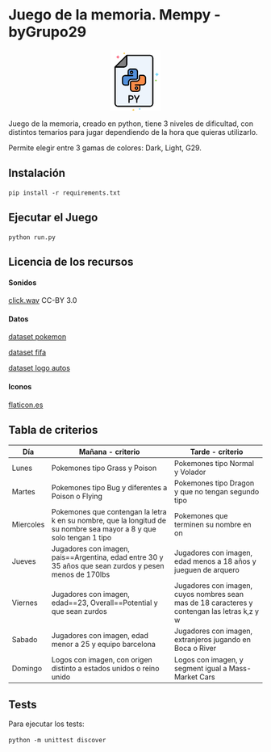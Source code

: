 # Juego de la memoria. Mempy -byGrupo29
<p align="center">
<img  src="src/recursos/images/python.png">
</p>
Juego de la memoria, creado en python, tiene 3 niveles de dificultad, con distintos temarios para jugar dependiendo de la hora que quieras utilizarlo.

Permite elegir entre 3 gamas de colores: Dark, Light, G29.

## Instalación

```
pip install -r requirements.txt
```


## Ejecutar el Juego

```
python run.py
```

## Licencia de los recursos

#### Sonidos

[click.wav](https://opengameart.org/content/menu-selection-click) CC-BY 3.0


#### Datos

[dataset pokemon](https://www.kaggle.com/vishalsubbiah/pokemon-images-and-types)

[dataset fifa](https://www.kaggle.com/balaaje/fifa-20-complete-player-dataset-for-manager-mode)

[dataset logo autos](https://www.kaggle.com/yamaerenay/100-images-of-top-50-car-brands)

#### Iconos

[flaticon.es](https://www.flaticon.es/packs/computer-programming/2?word=programming)


## Tabla de criterios

|Día  | Mañana - criterio  | Tarde - criterio |
|--|--|--|
| Lunes  | Pokemones tipo Grass y Poison | Pokemones tipo Normal y Volador |
| Martes | Pokemones tipo Bug y diferentes a Poison o Flying | Pokemones tipo Dragon y que no tengan segundo tipo |
| Miercoles | Pokemones que contengan la letra k en su nombre, que la longitud de su nombre sea mayor a 8 y que solo tengan 1 tipo | Pokemones que terminen su nombre en on |
| Jueves | Jugadores con imagen, pais==Argentina, edad entre 30 y 35 años que sean zurdos y pesen menos de 170lbs | Jugadores con imagen, edad menos a 18 años y jueguen de arquero |
| Viernes | Jugadores con imagen, edad==23, Overall==Potential y que sean zurdos | Jugadores con imagen, cuyos nombres sean mas de 18 caracteres y contengan las letras k,z y w |
| Sabado | Jugadores con imagen, edad menor a 25 y equipo barcelona | Jugadores con imagen, extranjeros jugando en Boca o River |
| Domingo | Logos con imagen, con origen distinto a estados unidos o reino unido | Logos con imagen, y segment igual a Mass-Market Cars |


## Tests

Para ejecutar los tests:

```python -m unittest discover```